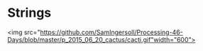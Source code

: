 # Strings
<img src="https://github.com/SamIngersoll/Processing-46-Days/blob/master/p_2015_06_20_cactus/cacti.gif"width="600">
